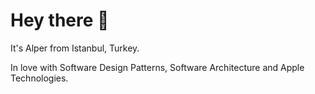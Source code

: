 
# Hey there 👋  

It's Alper from Istanbul, Turkey.

In love with Software Design Patterns, Software Architecture and Apple Technologies.


